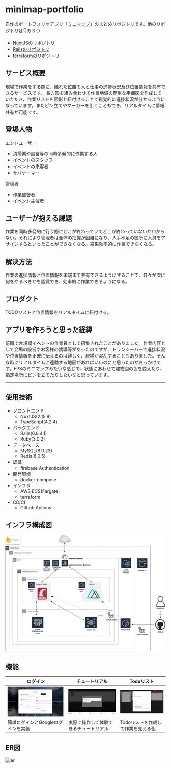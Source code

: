 # minimap-portfolio
自作のポートフォリオアプリ「[ミニマップ](https://www.minimap.work)」のまとめリポジトリです。他のリポジトリは👇の３つ
- [NuxtJSのリポジトリ](https://github.com/rahhi555/portfolio-front/tree/master)
- [Railsのリポジトリ](https://github.com/rahhi555/portfolio-api/tree/master)
- [terraformのリポジトリ](https://github.com/rahhi555/portfolio-terraform/tree/master)

## サービス概要
現場で作業をする際に、離れた位置の人と仕事の進捗状況及び位置情報を共有できるサービスです。
長方形を組み合わせて作業地域の簡単な平面図を作成していただき、作業リストを図形と紐付けることで視覚的に進捗状況が分かるようになっています。またピン立てやマーカーを引くこともでき、リアルタイムに情報共有が可能です。

## 登場人物
エンドユーザー
- 清掃業や設営等の同時多発的に作業する人
- イベントのスタッフ
- イベントの来客者
- サバゲーマー

管理者
- 作業監督者
- イベント主催者

## ユーザーが抱える課題
作業を同時多発的に行う際にどこが終わっていてどこが終わっていないかわからない。それにより管理者は全体の把握が困難になり、人手不足の箇所に人員をアサインするといったことができなくなる。結果効率的に作業できなくなる。

## 解決方法
作業の進捗情報と位置情報を末端まで共有できるようにすることで、各々が次に何をやるべきかを認識でき、効率的に作業できるようになる。

## プロダクト
TODOリストと位置情報をリアルタイムに紐付ける。

## アプリを作ろうと思った経緯
前職で大規模イベントの作業員として招集されたことがありました。作業内容として会場の設営やお客様の誘導等があったのですが、トランシーバーで進捗状況や位置情報を正確に伝えるのは難しく、現場が混乱することもありました。そんな時にリアルタイムに連動する地図があればいいのにと思ったのがきっかけです。FPSのミニマップみたいな感じで、状態にあわせて建物図の色を変えたり、指定場所にピンを立てたりしたいなと思っています。

<hr>

## 使用技術
- フロントエンド
  - NuxtJS(2.15.8)
  - TypeScript(4.2.4)
- バックエンド
  - Rails(6.0.4.1)
  - Ruby(3.0.2)
- データベース
  - MySQL(8.0.23)
  - Redis(6.0.5)
- 認証
  - firebase Authentication
- 開発環境
  - docker-compose
- インフラ
  - AWS ECS(Fargate)
  - terraform
- CD/CI
  - Github Actions

## インフラ構成図
![インフラ構成図](./readme_images/インフラ構成図.jpg)

## 機能
|ログイン|チュートリアル|Todoリスト
|-|-|-|
|![login](./readme_images/login.png)|![tutorial](./readme_images/チュートリアル.jpg)|![todo](./readme_images/todoリスト.jpg)
|簡単ログインとGoogleログインを実装|実際に操作して体験できるチュートリアル|Todoリストを作成して作業を見える化

## ER図
![er](./readme_images/ER図.jpg)
